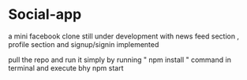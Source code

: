 # Social-app
a mini facebook clone still under development with news feed section , profile section and signup/signin implemented


pull the repo and run it simply by running " npm install " command in terminal and execute bhy npm start
